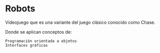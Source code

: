 # Robots
Videojuego que es una variante del juego clásico conocido como Chase.

Donde se aplican conceptos de:

    Programación orientada a objetos
    Interfaces gráficas

